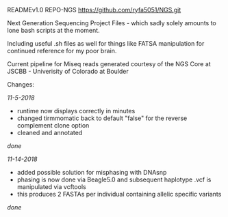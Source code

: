 READMEv1.0	REPO-NGS	https://github.com/ryfa5051/NGS.git

Next Generation Sequencing Project Files - which sadly solely amounts to lone bash scripts at the moment.

Including useful .sh files as well for things like FATSA manipulation for continued reference for my poor brain.

Current pipeline for Miseq reads generated courtesy of the NGS Core at JSCBB - Univerisity of Colorado at Boulder 

Changes:

*11-5-2018*
  - runtime now displays correctly in minutes
  - changed tirmmomatic back to default "false" for the <keepBothReads> reverse complement clone option
  - cleaned and annotated  
  
*done*

*11-14-2018*
  - added possible solution for misphasing with DNAsnp 
  - phasing is now done via Beagle5.0 and subsequent haplotype .vcf is manipulated via vcftools
  - this produces 2 FASTAs per individual containing allelic specific variants
  
 *done*
 
